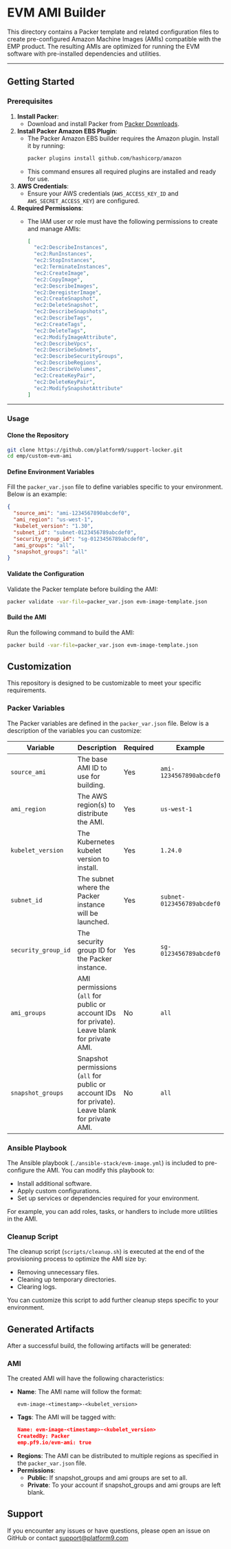 # EVM AMI Builder

This directory contains a Packer template and related configuration files to create pre-configured Amazon Machine Images (AMIs) compatible with the EMP product. The resulting AMIs are optimized for running the EVM software with pre-installed dependencies and utilities.

---

## Getting Started

### Prerequisites

1. **Install Packer**:
   - Download and install Packer from [Packer Downloads](https://www.packer.io/downloads).
2. **Install Packer Amazon EBS Plugin**:
   - The Packer Amazon EBS builder requires the Amazon plugin. Install it by running:
     ```bash
     packer plugins install github.com/hashicorp/amazon
     ```
   - This command ensures all required plugins are installed and ready for use.
3. **AWS Credentials**:
   - Ensure your AWS credentials (`AWS_ACCESS_KEY_ID` and `AWS_SECRET_ACCESS_KEY`) are configured.
4. **Required Permissions**:
   - The IAM user or role must have the following permissions to create and manage AMIs:

     ```json
     [
       "ec2:DescribeInstances",
       "ec2:RunInstances",
       "ec2:StopInstances",
       "ec2:TerminateInstances",
       "ec2:CreateImage",
       "ec2:CopyImage",
       "ec2:DescribeImages",
       "ec2:DeregisterImage",
       "ec2:CreateSnapshot",
       "ec2:DeleteSnapshot",
       "ec2:DescribeSnapshots",
       "ec2:DescribeTags",
       "ec2:CreateTags",
       "ec2:DeleteTags",
       "ec2:ModifyImageAttribute",
       "ec2:DescribeVpcs",
       "ec2:DescribeSubnets",
       "ec2:DescribeSecurityGroups",
       "ec2:DescribeRegions",
       "ec2:DescribeVolumes",
       "ec2:CreateKeyPair",
       "ec2:DeleteKeyPair",
       "ec2:ModifySnapshotAttribute"
     ]
     ```

---

### Usage

#### Clone the Repository
```bash
git clone https://github.com/platform9/support-locker.git
cd emp/custom-evm-ami
```

#### Define Environment Variables
Fill the `packer_var.json` file to define variables specific to your environment. Below is an example:

```json
{
  "source_ami": "ami-1234567890abcdef0",
  "ami_region": "us-west-1",
  "kubelet_version": "1.30",
  "subnet_id": "subnet-0123456789abcdef0",
  "security_group_id": "sg-0123456789abcdef0",
  "ami_groups": "all",
  "snapshot_groups": "all"
}
```

#### Validate the Configuration
Validate the Packer template before building the AMI:

```bash
packer validate -var-file=packer_var.json evm-image-template.json
```

#### Build the AMI
Run the following command to build the AMI:

```bash
packer build -var-file=packer_var.json evm-image-template.json
```

## Customization

This repository is designed to be customizable to meet your specific requirements.

### Packer Variables

The Packer variables are defined in the `packer_var.json` file. Below is a description of the variables you can customize:

| Variable            | Description                                                                                      | Required | Example                    |
| ------------------- | ------------------------------------------------------------------------------------------------ | -------- | -------------------------- |
| `source_ami`        | The base AMI ID to use for building.                                                             | Yes      | `ami-1234567890abcdef0`    |
| `ami_region`        | The AWS region(s) to distribute the AMI.                                                         | Yes      | `us-west-1`                |
| `kubelet_version`   | The Kubernetes kubelet version to install.                                                       | Yes      | `1.24.0`                   |
| `subnet_id`         | The subnet where the Packer instance will be launched.                                           | Yes      | `subnet-0123456789abcdef0` |
| `security_group_id` | The security group ID for the Packer instance.                                                   | Yes      | `sg-0123456789abcdef0`     |
| `ami_groups`        | AMI permissions (`all` for public or account IDs for private). Leave blank for private AMI.      | No       | `all`                      |
| `snapshot_groups`   | Snapshot permissions (`all` for public or account IDs for private). Leave blank for private AMI. | No       | `all`                      |

### Ansible Playbook

The Ansible playbook (`./ansible-stack/evm-image.yml`) is included to pre-configure the AMI. You can modify this playbook to:

- Install additional software.
- Apply custom configurations.
- Set up services or dependencies required for your environment.

For example, you can add roles, tasks, or handlers to include more utilities in the AMI.

### Cleanup Script

The cleanup script (`scripts/cleanup.sh`) is executed at the end of the provisioning process to optimize the AMI size by:

- Removing unnecessary files.
- Cleaning up temporary directories.
- Clearing logs.

You can customize this script to add further cleanup steps specific to your environment.

## Generated Artifacts

After a successful build, the following artifacts will be generated:

### AMI

The created AMI will have the following characteristics:

- **Name**: The AMI name will follow the format:
  ```plaintext
  evm-image-<timestamp>-<kubelet_version>
- **Tags**: The AMI will be tagged with:
  ```json
  Name: evm-image-<timestamp>-<kubelet_version>
  CreatedBy: Packer
  emp.pf9.io/evm-ami: true
  ```
- **Regions**: The AMI can be distributed to multiple regions as specified in the `packer_var.json` file.
- **Permissions**:
    - **Public**: If snapshot_groups and ami groups are set to all.
    - **Private**: To your account if snapshot_groups and ami groups are left blank.
    
## Support

If you encounter any issues or have questions, please open an issue on GitHub or contact support@platform9.com
